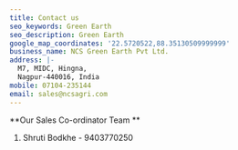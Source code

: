 ```yaml
---
title: Contact us
seo_keywords: Green Earth
seo_description: Green Earth
google_map_coordinates: '22.5720522,88.35130509999999'
business_name: NCS Green Earth Pvt Ltd.
address: |-
  M7, MIDC, Hingna,
  Nagpur-440016, India
mobile: 07104-235144
email: sales@ncsagri.com
---
```

**Our Sales Co-ordinator Team **

1. Shruti Bodkhe - 9403770250
